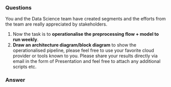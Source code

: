 ### Questions

You and the Data Science team have created segments and the efforts from the team are really appreciated by stakeholders. 

1. Now the task is to **operationalise the preprocessing flow + model to run weekly**. 
1. **Draw an architecture diagram/block diagram** to show the operationalised pipeline, please feel free to use your favorite cloud provider or tools known to you. Please share your results directly via email in the form of Presentation and feel free to attach any additional scripts etc.


### Answer


